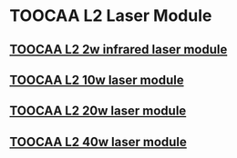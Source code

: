﻿---
sidebar_position: 1
sidebar_label: TOOCAA L2 Laser Module
---
# TOOCAA L2 Laser Module
## [TOOCAA L2 2w infrared laser module](https://wiki.toocaa.com/en/toocaal2/TOOCAA%20L2%20Accessories/Laser%20Module/2w-infrared-laser-module)
## [TOOCAA L2 10w laser module](https://wiki.toocaa.com/en/toocaal2/TOOCAA%20L2%20Accessories/Laser%20Module/10w-laser-module)
## [TOOCAA L2 20w laser module](https://wiki.toocaa.com/en/toocaal2/TOOCAA%20L2%20Accessories/Laser%20Module/20w-laser-module)
## [TOOCAA L2 40w laser module](https://wiki.toocaa.com/en/toocaal2/TOOCAA%20L2%20Accessories/Laser%20Module/40w-laser-module)

